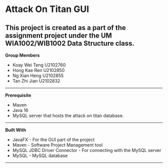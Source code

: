 # Attack On Titan GUI

This project is created as a part of the assignment project under
the UM WIA1002/WIB1002 Data Structure class.
---

**Group Members**
- Koay Wei Teng U2102760
- Hong Kae Ren U2102850
- Ng Xian Heng U2102855
- Tan Zhi Jian U2102832
---

**Prerequisite**
- Maven
- Java 16
- MySQL server that hosts the attack on titan database.
---

**Built With**
- JavaFX - For the GUI part of the project
- Maven - Software Project Management tool
- MySQL JDBC Driver Connector - For connecting with the MySQL
  server
- MySQL - MySQL database
---




